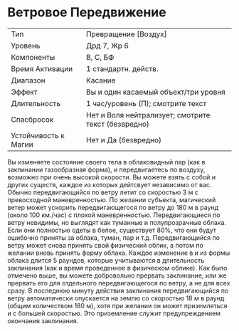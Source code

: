 
# Ветровое Передвижение

| | |
|---|---|
|Тип|Превращение [Воздух]|
|Уровень| Дрд 7, Жр 6|
|Компоненты| В, С, БФ|
|Время Aктивации| 1 стандартн. действ.|
|Диапазон| Касание|
|Эффект| Вы и один касаемый объект/три уровня|
|Длительность| 1 час/уровень (П); смотрите текст|
|Спасбросок| Нет и Воля нейтрализует; смотрите текст (безвредно)|
|Устойчивость к Магии| Нет и Да (безвредно)|

Вы изменяете состояние своего тела в
облаковидный пар (как в заклинании
газообразная форма), и передвигаетесь
по воздуху, возможно при очень высокой скорости. Вы можете взять с собой
и других существ, каждое из которых
дейтсвует независимо от вас.
Обычно передвигающийся по ветру
летит со скоростью 3 м с превосходной
маневренностью. По желании субъекта,
магический ветер может ускорить передвигающегося по ветру до 180 м в раунд (около 100 км./час) с плохой маневренностью. Передвигающиеся по ветру
невидимы, но выглядят как туманные и
полупрозрачные облака. Если они полностью одеты в белое, существует 80%,
что они будут ошибочно приняты за облака, туман, пар и т.д.
Передвигающийся по ветру может
снова принять свой физический облик, а потом по желании вновь принять форму облака. Каждое изменение
в и из формы облака длится 5 раундов,
которые учитываются в длительность
заклинания (как и время проведенное в
физическом облике). Как было отмечено выше, вы можете добровольно прервать заклинание, или же прервать его
для отдельного передвигающегося по
ветру, а не для всех сразу.
В последнюю минуту действия заклинания передвигающийся по ветру
автоматически опускается на землю со
скоростью 18 м в раунд (общим количеством 180 м), хотя при желании он
может приземляться и с большей скоростью. Это приземление служит предупреждением окончания заклинания.